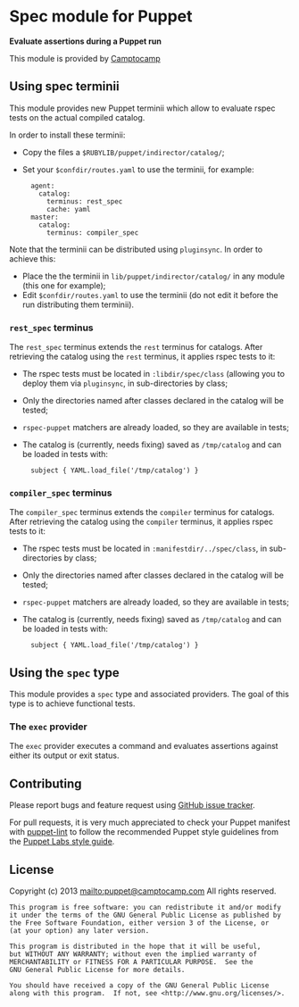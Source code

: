 # Spec module for Puppet

**Evaluate assertions during a Puppet run**

This module is provided by [Camptocamp](http://www.camptocamp.com/)


## Using spec terminii

This module provides new Puppet terminii which allow to evaluate rspec tests on the actual compiled catalog.

In order to install these terminii:

* Copy the files a `$RUBYLIB/puppet/indirector/catalog/`;
* Set your `$confdir/routes.yaml` to use the terminii, for example:

        agent:
          catalog:
            terminus: rest_spec
            cache: yaml
        master:
          catalog:
            terminus: compiler_spec

Note that the terminii can be distributed using `pluginsync`. In order to achieve this:

* Place the the terminii in `lib/puppet/indirector/catalog/` in any module (this one for example);
* Edit `$confdir/routes.yaml` to use the terminii (do not edit it before the run distributing them terminii).

### `rest_spec` terminus

The `rest_spec` terminus extends the `rest` terminus for catalogs. After retrieving the catalog using the `rest` terminus, it applies rspec tests to it:

* The rspec tests must be located in `:libdir/spec/class` (allowing you to deploy them via `pluginsync`, in sub-directories by class;
* Only the directories named after classes declared in the catalog will be tested;
* `rspec-puppet` matchers are already loaded, so they are available in tests;
* The catalog is (currently, needs fixing) saved as `/tmp/catalog` and can be loaded in tests with:

        subject { YAML.load_file('/tmp/catalog') }

### `compiler_spec` terminus

The `compiler_spec` terminus extends the `compiler` terminus for catalogs. After retrieving the catalog using the `compiler` terminus, it applies rspec tests to it:

* The rspec tests must be located in `:manifestdir/../spec/class`, in sub-directories by class;
* Only the directories named after classes declared in the catalog will be tested;
* `rspec-puppet` matchers are already loaded, so they are available in tests;
* The catalog is (currently, needs fixing) saved as `/tmp/catalog` and can be loaded in tests with:

        subject { YAML.load_file('/tmp/catalog') }


## Using the `spec` type


This module provides a `spec` type and associated providers. The goal of this type is to achieve functional tests.

### The `exec` provider

The `exec` provider executes a command and evaluates assertions against either its output or exit status.


## Contributing

Please report bugs and feature request using [GitHub issue
tracker](https://github.com/camptocamp/puppet-spec/issues).

For pull requests, it is very much appreciated to check your Puppet manifest
with [puppet-lint](https://github.com/camptocamp/puppet-spec/issues) to follow the recommended Puppet style guidelines from the
[Puppet Labs style guide](http://docs.puppetlabs.com/guides/style_guide.html).

## License

Copyright (c) 2013 <mailto:puppet@camptocamp.com> All rights reserved.

    This program is free software: you can redistribute it and/or modify
    it under the terms of the GNU General Public License as published by
    the Free Software Foundation, either version 3 of the License, or
    (at your option) any later version.
    
    This program is distributed in the hope that it will be useful,
    but WITHOUT ANY WARRANTY; without even the implied warranty of
    MERCHANTABILITY or FITNESS FOR A PARTICULAR PURPOSE.  See the
    GNU General Public License for more details.
    
    You should have received a copy of the GNU General Public License
    along with this program.  If not, see <http://www.gnu.org/licenses/>.

